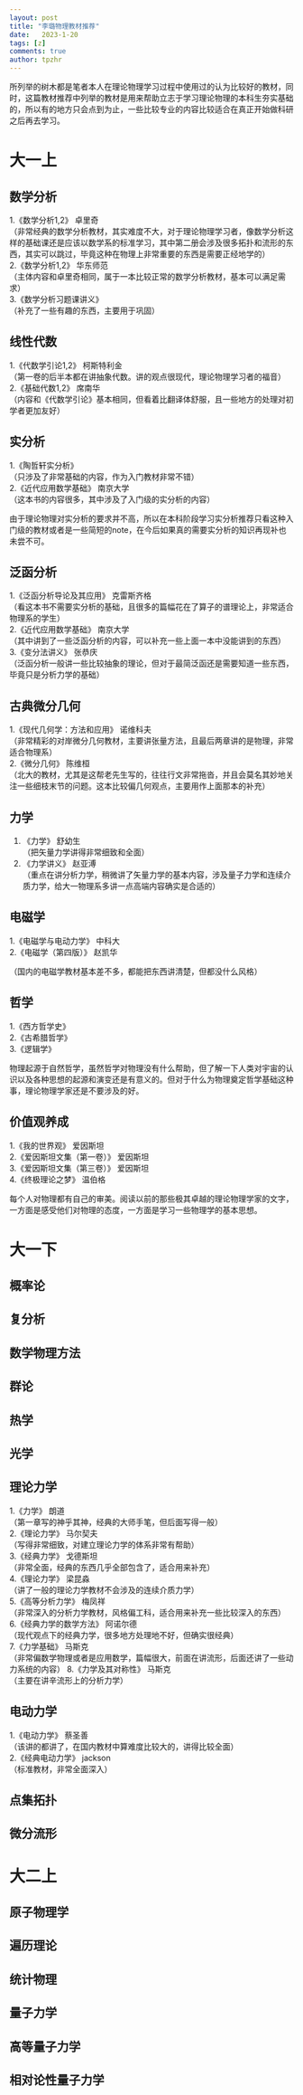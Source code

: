 ```yaml
---
layout: post
title: "李璐物理教材推荐"
date:   2023-1-20
tags: [z]
comments: true
author: tpzhr
---
```


所列举的树木都是笔者本人在理论物理学习过程中使用过的认为比较好的教材，同时，这篇教材推荐中列举的教材是用来帮助立志于学习理论物理的本科生夯实基础的，所以有的地方只会点到为止，一些比较专业的内容比较适合在真正开始做科研之后再去学习。

# 大一上

## 数学分析
1.《数学分析1,2》 卓里奇  
（非常经典的数学分析教材，其实难度不大，对于理论物理学习者，像数学分析这样的基础课还是应该以数学系的标准学习，其中第二册会涉及很多拓扑和流形的东西，其实可以跳过，毕竟这种在物理上非常重要的东西是需要正经地学的）  
2.《数学分析1,2》 华东师范  
（主体内容和卓里奇相同，属于一本比较正常的数学分析教材，基本可以满足需求）  
3.《数学分析习题课讲义》  
（补充了一些有趣的东西，主要用于巩固）

## 线性代数
1.《代数学引论1,2》 柯斯特利金  
（第一卷的后半本都在讲抽象代数。讲的观点很现代，理论物理学习者的福音）  
2.《基础代数1,2》 席南华  
（内容和《代数学引论》基本相同，但看着比翻译体舒服，且一些地方的处理对初学者更加友好）

## 实分析
1.《陶哲轩实分析》  
（只涉及了非常基础的内容，作为入门教材非常不错）  
2.《近代应用数学基础》 南京大学  
（这本书的内容很多，其中涉及了入门级的实分析的内容）  

由于理论物理对实分析的要求并不高，所以在本科阶段学习实分析推荐只看这种入门级的教材或者是一些简短的note，在今后如果真的需要实分析的知识再现补也未尝不可。

## 泛函分析
1.《泛函分析导论及其应用》 克雷斯齐格  
（看这本书不需要实分析的基础，且很多的篇幅花在了算子的谱理论上，非常适合物理系的学生）  
2.《近代应用数学基础》 南京大学  
（其中讲到了一些泛函分析的内容，可以补充一些上面一本中没能讲到的东西）  
3.《变分法讲义》  张恭庆  
（泛函分析一般讲一些比较抽象的理论，但对于最简泛函还是需要知道一些东西，毕竟只是分析力学的基础）  

## 古典微分几何
1.《现代几何学：方法和应用》 诺维科夫  
（非常精彩的对岸微分几何教材，主要讲张量方法，且最后两章讲的是物理，非常适合物理系）  
2.《微分几何》 陈维桓  
（北大的教材，尤其是这帮老先生写的，往往行文非常拖沓，并且会莫名其妙地关注一些细枝末节的问题。这本比较偏几何观点，主要用作上面那本的补充）

## 力学
1. 《力学》 舒幼生  
（把矢量力学讲得非常细致和全面）  
2. 《力学讲义》 赵亚溥  
（重点在讲分析力学，稍微讲了矢量力学的基本内容，涉及量子力学和连续介质力学，给大一物理系多讲一点高端内容确实是合适的）

## 电磁学
1.《电磁学与电动力学》 中科大  
2.《电磁学（第四版）》 赵凯华  

（国内的电磁学教材基本差不多，都能把东西讲清楚，但都没什么风格）

## 哲学
1.《西方哲学史》  
2.《古希腊哲学》  
3.《逻辑学》  

物理起源于自然哲学，虽然哲学对物理没有什么帮助，但了解一下人类对宇宙的认识以及各种思想的起源和演变还是有意义的。但对于什么为物理奠定哲学基础这种事，理论物理学家还是不要涉及的好。

## 价值观养成
1.《我的世界观》 爱因斯坦  
2.《爱因斯坦文集（第一卷）》 爱因斯坦  
3.《爱因斯坦文集（第三卷）》 爱因斯坦  
4.《终极理论之梦》 温伯格  

每个人对物理都有自己的审美。阅读以前的那些极其卓越的理论物理学家的文字，一方面是感受他们对物理的态度，一方面是学习一些物理学的基本思想。









# 大一下

## 概率论

## 复分析

## 数学物理方法

## 群论

## 热学

## 光学

## 理论力学
1.《力学》 朗道  
（第一章写的神乎其神，经典的大师手笔，但后面写得一般）   
2.《理论力学》 马尔契夫  
（写得非常细致，对建立理论力学的体系非常有帮助）  
3.《经典力学》  戈德斯坦  
（非常全面，经典的东西几乎全部包含了，适合用来补充）  
4.《理论力学》 梁昆淼  
（讲了一般的理论力学教材不会涉及的连续介质力学）  
5.《高等分析力学》 梅凤祥  
（非常深入的分析力学教材，风格偏工科，适合用来补充一些比较深入的东西）   
6.《经典力学的数学方法》 阿诺尔德  
（现代观点下的经典力学，很多地方处理地不好，但确实很经典）  
7.《力学基础》 马斯克  
（非常偏数学物理或者是应用数学，篇幅很大，前面在讲流形，后面还讲了一些动力系统的内容）
8.《力学及其对称性》 马斯克   
（主要在讲辛流形上的分析力学）


## 电动力学
1.《电动力学》 蔡圣善  
（该讲的都讲了，在国内教材中算难度比较大的，讲得比较全面）  
2.《经典电动力学》 jackson  
（标准教材，非常全面深入）

## 点集拓扑

## 微分流形






# 大二上

## 原子物理学

## 遍历理论

## 统计物理

## 量子力学

## 高等量子力学

## 相对论性量子力学
